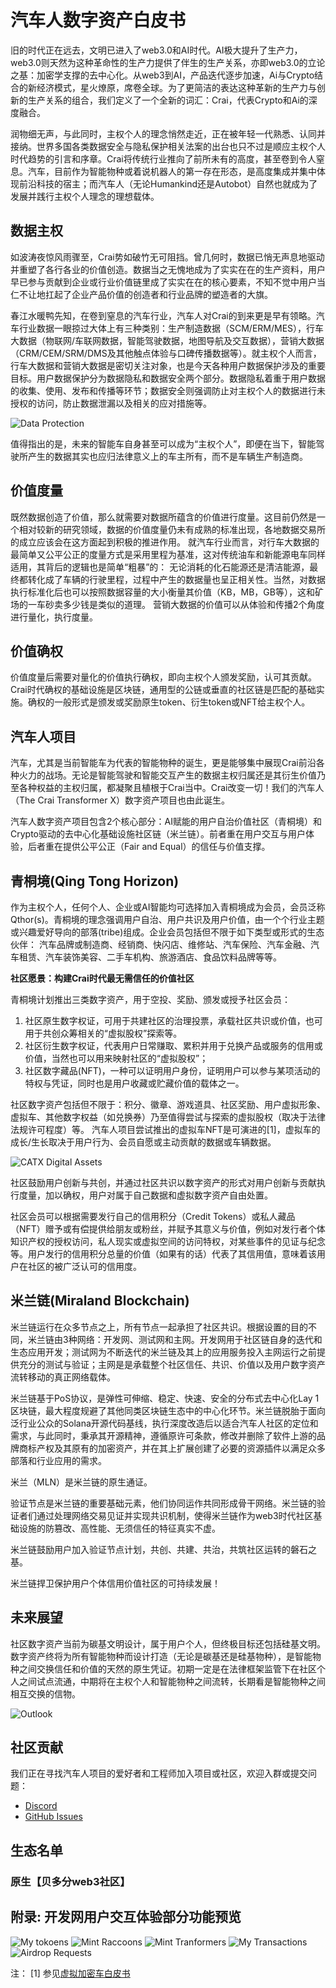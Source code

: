 
# 汽车人数字资产白皮书

旧的时代正在远去，文明已进入了web3.0和AI时代。AI极大提升了生产力，web3.0则天然为这种革命性的生产力提供了伴生的生产关系，亦即web3.0的立论之基：加密学支撑的去中心化。从web3到AI，产品迭代逐步加速，Ai与Crypto结合的新经济模式，星火燎原，席卷全球。为了更简洁的表达这种革新的生产力与创新的生产关系的组合，我们定义了一个全新的词汇：Crai，代表Crypto和Ai的深度融合。

润物细无声，与此同时，主权个人的理念悄然走近，正在被年轻一代熟悉、认同并接纳。世界多国各类数据安全与隐私保护相关法案的出台也只不过是顺应主权个人时代趋势的引言和序章。Crai将传统行业推向了前所未有的高度，甚至卷到令人窒息。汽车，目前作为智能物种或着说机器人的第一存在形态，是高度集成并集中体现前沿科技的宿主；而汽车人（无论Humankind还是Autobot）自然也就成为了发展并践行主权个人理念的理想载体。

## 数据主权

如波涛夜惊风雨骤至，Crai势如破竹无可阻挡。曾几何时，数据已悄无声息地驱动并重塑了各行各业的价值创造。数据当之无愧地成为了实实在在的生产资料，用户早已参与贡献到企业或行业价值链里成了实实在在的核心要素，不知不觉中用户当仁不让地扛起了企业产品价值的创造者和行业品牌的塑造者的大旗。

春江水暖鸭先知，在卷到窒息的汽车行业，汽车人对Crai的到来更是早有领略。汽车行业数据一眼掠过大体上有三种类别：生产制造数据（SCM/ERM/MES），行车大数据（物联网/车联网数据，智能驾驶数据，地图导航及交互数据），营销大数据（CRM/CEM/SRM/DMS及其他触点体验与口碑传播数据等）。就主权个人而言，行车大数据和营销大数据是密切关注对象，也是今天各种用户数据保护涉及的重要目标。用户数据保护分为数据隐私和数据安全两个部分。数据隐私着重于用户数据的收集、使用、发布和传播等环节；数据安全则强调防止对主权个人的数据进行未授权的访问，防止数据泄漏以及相关的应对措施等。

![Data Protection](/assets/images/data-protection-zh.jpg "Data Protection")

值得指出的是，未来的智能车自身甚至可以成为“主权个人”，即便在当下，智能驾驶所产生的数据其实也应归法律意义上的车主所有，而不是车辆生产制造商。

## 价值度量
既然数据创造了价值，那么就需要对数据所蕴含的价值进行度量。这目前仍然是一个相对较新的研究领域，数据的价值度量仍未有成熟的标准出现，各地数据交易所的成立应该会在这方面起到积极的推进作用。
就汽车行业而言，对行车大数据的最简单又公平公正的度量方式是采用里程为基准，这对传统油车和新能源电车同样适用，其背后的逻辑也是简单“粗暴”的： 无论消耗的化石能源还是清洁能源，最终都转化成了车辆的行驶里程，过程中产生的数据量也呈正相关性。当然，对数据执行标准化后也可以按照数据容量的大小衡量其价值（KB，MB，GB等），这和矿场的一车砂卖多少钱是类似的道理。
营销大数据的价值可以从体验和传播2个角度进行量化，执行度量。

## 价值确权

价值度量后需要对量化的价值执行确权，即向主权个人颁发奖励，认可其贡献。Crai时代确权的基础设施是区块链，通用型的公链或垂直的社区链是匹配的基础实施。确权的一般形式是颁发或奖励原生token、衍生token或NFT给主权个人。

## 汽车人项目

汽车，尤其是当前智能车为代表的智能物种的诞生，更是能够集中展现Crai前沿各种火力的战场。无论是智能驾驶和智能交互产生的数据主权归属还是其衍生价值乃至各种权益的主权归属，都凝聚且植根于Crai当中。Crai改变一切！我们的汽车人（The Crai Transformer X）数字资产项目也由此诞生。

汽车人数字资产项目包含2个核心部分：AI赋能的用户自治价值社区（青桐境）和Crypto驱动的去中心化基础设施社区链（米兰链）。前者重在用户交互与用户体验，后者重在提供公平公正（Fair and Equal）的信任与价值支撑。

## 青桐境(Qing Tong Horizon)

作为主权个人，任何个人、企业或AI智能均可选择加入青桐境成为会员，会员泛称Qthor(s)。青桐境的理念强调用户自治、用户共识及用户价值，由一个个行业主题或兴趣爱好导向的部落(tribe)组成。企业会员包括但不限于如下类型或形式的生态伙伴： 汽车品牌或制造商、经销商、快闪店、维修站、汽车保险、汽车金融、汽车租赁、汽车装饰美容、二手车机构、旅游酒店、食品饮料品牌等等。

**社区愿景：构建Crai时代最无需信任的价值社区**

青桐境计划推出三类数字资产，用于空投、奖励、颁发或授予社区会员：
1. 社区原生数字权证，可用于共建社区的治理投票，承载社区共识或价值，也可用于共创众筹相关的“虚拟股权”探索等。 
2. 社区衍生数字权证，代表用户日常赚取、累积并用于兑换产品或服务的信用或价值，当然也可以用来映射社区的“虚拟股权”；
3. 社区数字藏品(NFT)，一种可以证明用户身份，证明用户可以参与某项活动的特权与凭证，同时也是用户收藏或贮藏价值的载体之一。

社区数字资产包括但不限于：积分、徽章、游戏道具、社区奖励、用户虚拟形象、虚拟车、其他数字权益（如兑换券）乃至值得尝试与探索的虚拟股权（取决于法律法规许可程度）等。
汽车人项目尝试推出的虚拟车NFT是可演进的[1]，虚拟车的成长/生长取决于用户行为、会员自愿或主动贡献的数据或车辆数据。

![CATX Digital Assets](/assets/images/digital-assets-zh.jpg "CATX Digital Assets")

社区鼓励用户创新与共创，并通过社区共识以数字资产的形式对用户创新与贡献执行度量，加以确权，用户对属于自己数据和虚拟数字资产自由处置。

社区会员可以根据需要发行自己的信用积分（Credit Tokens）或私人藏品（NFT）赠予或有偿提供给朋友或粉丝，并赋予其意义与价值，例如对发行者个体知识产权的授权访问，私人现实或虚拟空间的访问特权，对某些事件的见证与纪念等。用户发行的信用积分总量的价值（如果有的话）代表了其信用值，意味着该用户在社区的被广泛认可的信用度。

## 米兰链(Miraland Blockchain)

米兰链运行在众多节点之上，所有节点一起承担了社区共识。根据设置的目的不同，米兰链由3种网络：开发网、测试网和主网。开发网用于社区链自身的迭代和生态应用开发；测试网为不断迭代的米兰链及其上的应用服务投入主网运行之前提供充分的测试与验证；主网是是承载整个社区信任、共识、价值以及用户数字资产流转移动的真正网络载体。

米兰链基于PoS协议，是弹性可伸缩、稳定、快速、安全的分布式去中心化Lay 1区块链，最大程度规避了其他同类区块链生态中的中心化环节。米兰链脱胎于面向泛行业公众的Solana开源代码基线，执行深度改造后以适合汽车人社区的定位和需求，与此同时，秉承其开源精神，遵循原许可条款，修改并删除了软件上游的品牌商标产权及其原有的加密资产，并在其上扩展创建了必要的资源插件以满足众多部落和行业应用的需求。

米兰（MLN）是米兰链的原生通证。

验证节点是米兰链的重要基础元素，他们协同运作共同形成骨干网络。米兰链的验证者们通过处理网络交易见证并实现共识机制，使得米兰链作为web3时代社区基础设施的防篡改、高性能、无须信任的特征真实不虚。

米兰链鼓励用户加入验证节点计划，共创、共建、共治，共筑社区运转的磐石之基。

米兰链捍卫保护用户个体信用价值社区的可持续发展！

## 未来展望

社区数字资产当前为碳基文明设计，属于用户个人，但终极目标还包括硅基文明。数字资产终将为所有智能物种而设计打造（无论是碳基还是硅基物种），是智能物种之间交换信任和价值的天然的原生凭证。初期一定是在法律框架监管下在社区个人之间试点流通，中期将在主权个人和智能物种之间流转，长期看是智能物种之间相互交换的信物。

![Outlook](/assets/images/outlook-zh.jpg "Outlook")

## 社区贡献

我们正在寻找汽车人项目的爱好者和工程师加入项目或社区，欢迎入群或提交问题：

- [Discord](https://discord.gg/jJUGKcKNz5)
- [GitHub Issues](https://github.com/miraland-labs/crai-transformer-x-whitepaper/issues)

## 生态名单
### 原生【贝多分web3社区】

## 附录: 开发网用户交互体验部分功能预览

![My tokoens](/assets/images/my-tokens.jpg "My Tokens")
![Mint Raccoons](/assets/images/coon-mint.jpg "Mint Raccoons")
![Mint Tranformers](/assets/images/catx-mint.jpg "Mint Transformers")
![My Transactions](/assets/images/my-tx.jpg "My Transactions")
![Airdrop Requests](/assets/images/airdrop.jpg "Request Airdrop")

注：
[1] 参见[虚拟加密车白皮书](https://github.com/miraland-labs/crypto-car-whitepaper/blob/main/WHITEPAPER.md)